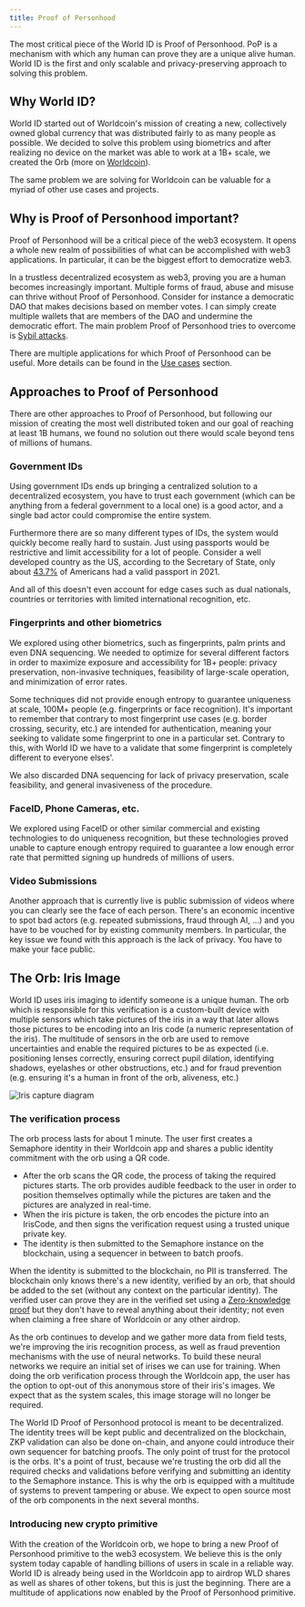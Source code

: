 ```yaml
---
title: Proof of Personhood
---
```


The most critical piece of the World ID is Proof of Personhood. PoP is a mechanism with which any human can prove they are a unique alive human. World ID is the first and only scalable and privacy-preserving approach to solving this problem.

## Why World ID?

World ID started out of Worldcoin's mission of creating a new, collectively owned global currency that was distributed fairly to as many people as possible. We decided to solve this problem using biometrics and after realizing no device on the market was able to work at a 1B+ scale, we created the Orb (more on [Worldcoin](https://worldcoin.org/)).

The same problem we are solving for Worldcoin can be valuable for a myriad of other use cases and projects.

## Why is Proof of Personhood important?

Proof of Personhood will be a critical piece of the web3 ecosystem. It opens a whole new realm of possibilities of what can be accomplished with web3 applications. In particular, it can be the biggest effort to democratize web3.

In a trustless decentralized ecosystem as web3, proving you are a human becomes increasingly important. Multiple forms of fraud, abuse and misuse can thrive without Proof of Personhood. Consider for instance a democratic DAO that makes decisions based on member votes. I can simply create multiple wallets that are members of the DAO and undermine the democratic effort. The main problem Proof of Personhood tries to overcome is [Sybil attacks](https://en.wikipedia.org/wiki/Sybil_attack).

There are multiple applications for which Proof of Personhood can be useful. More details can be found in the [Use cases](/docs/#use-cases) section.

## Approaches to Proof of Personhood

There are other approaches to Proof of Personhood, but following our mission of creating the most well distributed token and our goal of reaching at least 1B humans, we found no solution out there would scale beyond tens of millions of humans.

### Government IDs

Using government IDs ends up bringing a centralized solution to a decentralized ecosystem, you have to trust each government (which can be anything from a federal government to a local one) is a good actor, and a single bad actor could compromise the entire system.

Furthermore there are so many different types of IDs, the system would quickly become really hard to sustain. Just using passports would be restrictive and limit accessibility for a lot of people. Consider a well developed country as the US, according to the Secretary of State, only about [43.7%](https://travel.state.gov/content/travel/en/about-us/reports-and-statistics.html) of Americans had a valid passport in 2021.

And all of this doesn't even account for edge cases such as dual nationals, countries or territories with limited international recognition, etc.

### Fingerprints and other biometrics

We explored using other biometrics, such as fingerprints, palm prints and even DNA sequencing. We needed to optimize for several different factors in order to maximize exposure and accessibility for 1B+ people: privacy preservation, non-invasive techniques, feasibility of large-scale operation, and minimization of error rates.

Some techniques did not provide enough entropy to guarantee uniqueness at scale, 100M+ people (e.g. fingerprints or face recognition). It's important to remember that contrary to most fingerprint use cases (e.g. border crossing, security, etc.) are intended for authentication, meaning your seeking to validate some fingerprint to one in a particular set. Contrary to this, with World ID we have to a validate that some fingerprint is completely different to everyone elses'.

We also discarded DNA sequencing for lack of privacy preservation, scale feasibility, and general invasiveness of the procedure.

### FaceID, Phone Cameras, etc.

We explored using FaceID or other similar commercial and existing technologies to do uniqueness recognition, but these technologies proved unable to capture enough entropy required to guarantee a low enough error rate that permitted signing up hundreds of millions of users.

### Video Submissions

Another approach that is currently live is public submission of videos where you can clearly see the face of each person. There's an economic incentive to spot bad actors (e.g. repeated submissions, fraud through AI, ...) and you have to be vouched for by existing community members. In particular, the key issue we found with this approach is the lack of privacy. You have to make your face public.

## The Orb: Iris Image

World ID uses iris imaging to identify someone is a unique human. The orb which is responsible for this verification is a custom-built device with multiple sensors which take pictures of the iris in a way that later allows those pictures to be encoding into an Iris code (a numeric representation of the iris). The multitude of sensors in the orb are used to remove uncertainties and enable the required pictures to be as expected (i.e. positioning lenses correctly, ensuring correct pupil dilation, identifying shadows, eyelashes or other obstructions, etc.) and for fraud prevention (e.g. ensuring it's a human in front of the orb, aliveness, etc.)

<img src="/img/iris-capture-diagram.svg" alt="Iris capture diagram" />

### The verification process

The orb process lasts for about 1 minute. The user first creates a Semaphore identity in their Worldcoin app and shares a public identity commitment with the orb using a QR code.

- After the orb scans the QR code, the process of taking the required pictures starts. The orb provides audible feedback to the user in order to position themselves optimally while the pictures are taken and the pictures are analyzed in real-time.
- When the iris picture is taken, the orb encodes the picture into an IrisCode, and then signs the verification request using a trusted unique private key.
- The identity is then submitted to the Semaphore instance on the blockchain, using a sequencer in between to batch proofs.

When the identity is submitted to the blockchain, no PII is transferred. The blockchain only knows there's a new identity, verified by an orb, that should be added to the set (without any context on the particular identity). The verified user can prove they are in the verified set using a [Zero-knowledge proof](/docs/advanced/zero-knowledge-proofs) but they don't have to reveal anything about their identity; not even when claiming a free share of Worldcoin or any other airdrop.

As the orb continues to develop and we gather more data from field tests, we're improving the iris recognition process, as well as fraud prevention mechanisms with the use of neural networks. To build these neural networks we require an initial set of irises we can use for training. When doing the orb verification process through the Worldcoin app, the user has the option to opt-out of this anonymous store of their iris's images. We expect that as the system scales, this image storage will no longer be required.

The World ID Proof of Personhood protocol is meant to be decentralized. The identity trees will be kept public and decentralized on the blockchain, ZKP validation can also be done on-chain, and anyone could introduce their own sequencer for batching proofs. The only point of trust for the protocol is the orbs. It's a point of trust, because we're trusting the orb did all the required checks and validations before verifying and submitting an identity to the Semaphore instance. This is why the orb is equipped with a multitude of systems to prevent tampering or abuse. We expect to open source most of the orb components in the next several months.

### Introducing new crypto primitive

With the creation of the Worldcoin orb, we hope to bring a new Proof of Personhood primitive to the web3 ecosystem. We believe this is the only system today capable of handling billions of users in scale in a reliable way. World ID is already being used in the Worldcoin app to airdrop WLD shares as well as shares of other tokens, but this is just the beginning. There are a multitude of applications now enabled by the Proof of Personhood primitive.
